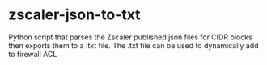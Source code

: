 # zscaler-json-to-txt
Python script that parses the Zscaler published json files for CIDR blocks then exports them to a .txt file. The .txt file can be used to dynamically add to firewall ACL
